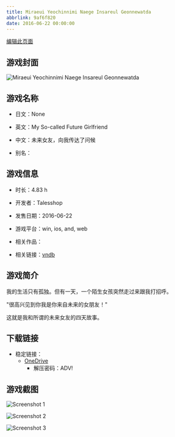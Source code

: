 ```yaml
---
title: Miraeui Yeochinnimi Naege Insareul Geonnewatda
abbrlink: 9af6f820
date: 2016-06-22 00:00:00
---
```

[编辑此页面](https://github.com/ACG-3/ADV3-source/blob/main/source/_posts/games/Miraeui%20Yeochinnimi%20Naege%20Insareul%20Geonnewatda.md)

## 游戏封面

![Miraeui Yeochinnimi Naege Insareul Geonnewatda](https://pan.timero.xyz/onedrive/img_lib_001/Miraeui%20Yeochinnimi%20Naege%20Insareul%20Geonnewatda_cover.avif)


## 游戏名称

- 日文：None
- 英文：My So-called Future Girlfriend
- 中文：未来女友，向我传达了问候

- 别名：


## 游戏信息

- 时长：4.83 h
- 开发者：Talesshop
- 发售日期：2016-06-22
- 游戏平台：win, ios, and, web
- 相关作品：

- 相关链接：[vndb](https://vndb.org/v20132)


## 游戏简介

我的生活只有孤独。但有一天，一个陌生女孩突然走过来跟我打招呼。

"很高兴见到你我是你来自未来的女朋友！"

这就是我和所谓的未来女友的四天故事。




## 下载链接

- 稳定链接：
    - [OneDrive](https://pan.timero.xyz/onedrive/adv_lib_001/Miraeui%20Yeochinnimi%20Naege%20Insareul%20Geonnewatda)
        - 解压密码：ADV!



## 游戏截图


![Screenshot 1](https://pan.timero.xyz/onedrive/img_lib_001/Miraeui%20Yeochinnimi%20Naege%20Insareul%20Geonnewatda_Screenshot_1.avif)

![Screenshot 2](https://pan.timero.xyz/onedrive/img_lib_001/Miraeui%20Yeochinnimi%20Naege%20Insareul%20Geonnewatda_Screenshot_2.avif)

![Screenshot 3](https://pan.timero.xyz/onedrive/img_lib_001/Miraeui%20Yeochinnimi%20Naege%20Insareul%20Geonnewatda_Screenshot_3.avif)

